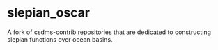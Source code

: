 # slepian_oscar
A fork of csdms-contrib repositories that are dedicated to constructing slepian functions over ocean basins.
